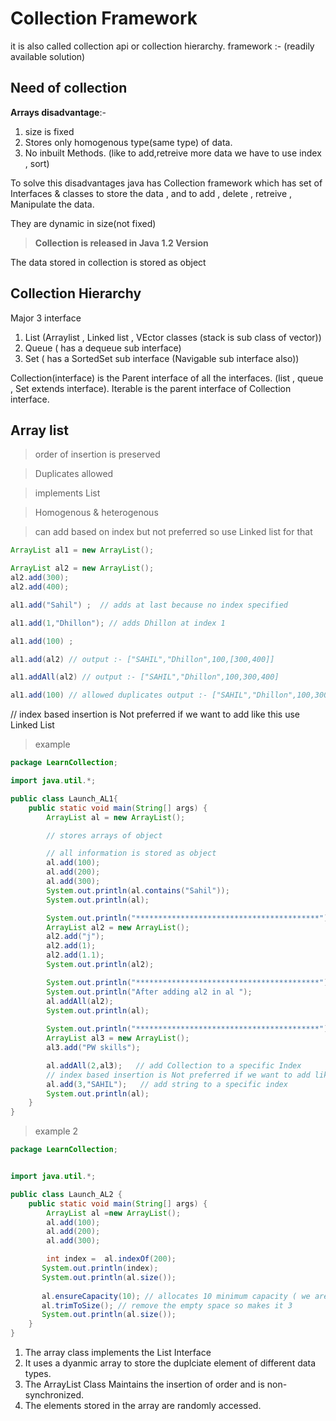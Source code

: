 # Collection Framework
it is also called collection api or collection hierarchy. framework :- (readily available solution)

## Need of collection
**Arrays disadvantage**:- 
1.  size is fixed
1. Stores only homogenous type(same type) of data.
1. No inbuilt Methods. (like to add,retreive more data we have to use index , sort)

To solve this disadvantages java has Collection framework
which has set of Interfaces & classes to store the data , and to add , delete , retreive , Manipulate the data.

They are dynamic in size(not fixed)

>**Collection is released in Java 1.2 Version**

The data stored in collection is stored as object

## Collection Hierarchy
Major 3 interface
1. List (Arraylist , Linked list , VEctor classes (stack is sub class of vector))
1. Queue ( has a dequeue sub interface)
1. Set ( has a SortedSet sub interface (Navigable sub interface also))

Collection(interface) is the Parent interface of all the interfaces. (list , queue , Set extends interface). Iterable is the parent interface of Collection interface.

## Array list 

>order of insertion is preserved

>Duplicates allowed

> implements List

>Homogenous & heterogenous

> can add based on index but not preferred so use Linked list for that
```java
ArrayList al1 = new ArrayList();

ArrayList al2 = new ArrayList();
al2.add(300);
al2.add(400);

al1.add("Sahil") ;  // adds at last because no index specified

al1.add(1,"Dhillon"); // adds Dhillon at index 1

al1.add(100) ;  

al1.add(al2) // output :- ["SAHIL","Dhillon",100,[300,400]]

al1.addAll(al2) // output :- ["SAHIL","Dhillon",100,300,400]

al1.add(100) // allowed duplicates output :- ["SAHIL","Dhillon",100,300,400,100]
```


// index based insertion is Not preferred if we want to add like this use Linked List

>example
```java
package LearnCollection;

import java.util.*;

public class Launch_AL1{
    public static void main(String[] args) {
        ArrayList al = new ArrayList();

        // stores arrays of object

        // all information is stored as object
        al.add(100);
        al.add(200);
        al.add(300);
        System.out.println(al.contains("Sahil"));
        System.out.println(al);

        System.out.println("*****************************************");
        ArrayList al2 = new ArrayList();
        al2.add("j");
        al2.add(1);
        al2.add(1.1);
        System.out.println(al2);

        System.out.println("*****************************************");
        System.out.println("After adding al2 in al ");
        al.addAll(al2);
        System.out.println(al);
        
        System.out.println("*****************************************");
        ArrayList al3 = new ArrayList();
        al3.add("PW skills");

        al.addAll(2,al3);   // add Collection to a specific Index
        // index based insertion is Not preferred if we want to add like this use Linked List
        al.add(3,"SAHIL");   // add string to a specific index
        System.out.println(al);
    }
}
```

> example 2

```java
package LearnCollection;


import java.util.*;

public class Launch_AL2 {
    public static void main(String[] args) {
        ArrayList al =new ArrayList();
        al.add(100);
        al.add(200);
        al.add(300);

        int index =  al.indexOf(200);
       System.out.println(index);
       System.out.println(al.size());
       
       al.ensureCapacity(10); // allocates 10 minimum capacity ( we are using only 3 so 7 are going waste)
       al.trimToSize(); // remove the empty space so makes it 3
       System.out.println(al.size());
    }
}

```

1. The array class implements the List Interface
1. It uses a dyanmic array to store the duplciate element of different data types.
1. The ArrayList Class Maintains the insertion of order and is non-synchronized.
1. The elements stored in the array are randomly accessed.